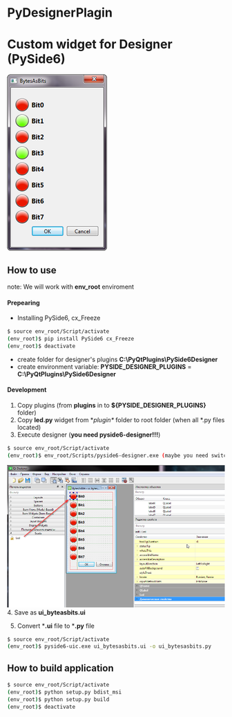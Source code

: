 # PyDesignerPlagin
# Custom widget for Designer (PySide6)
![application](doc/readme/screens/screen1.png)
## How to use
note: We will work with **env_root** enviroment
#### Prepearing
+ Installing PySide6, cx_Freeze
~~~bash
$ source env_root/Script/activate
(env_root)$ pip install PySide6 cx_Freeze
(env_root)$ deactivate
~~~
+ create folder for designer's plugins **C:\PyQtPlugins\PySide6Designer**
+ create environment variable: **PYSIDE_DESIGNER_PLUGINS** = **C:\PyQtPlugins\PySide6Designer**

#### Development
1. Copy plugins (from **plugins** in to **${PYSIDE_DESIGNER_PLUGINS}** folder)
2. Copy **led.py** widget from **plugin\** folder to root folder (when all *.py files located)
3. Execute designer (**you need pyside6-designer!!!**)
~~~bash
$ source env_root/Script/activate
(env_root)$ env_root/Scripts/pyside6-designer.exe (maybe you need switch to env_root)
~~~
![application](doc/readme/screens/screen2.png)
4. Save as **ui_byteasbits.ui**

5. Convert ***.ui** file to ***.py** file
~~~bash
$ source env_root/Script/activate
(env_root)$ pyside6-uic.exe ui_bytesasbits.ui -o ui_bytesasbits.py
~~~

## How to build application
~~~bash
$ source env_root/Script/activate
(env_root)$ python setup.py bdist_msi
(env_root)$ python setup.py build
(env_root)$ deactivate
~~~
